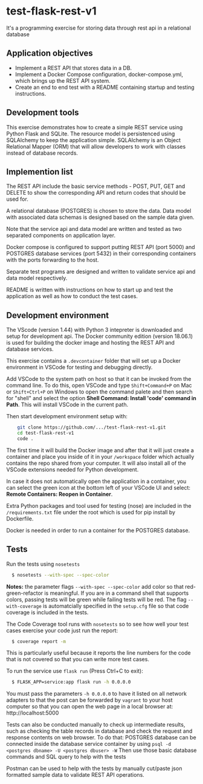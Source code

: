 # test-flask-rest-v1

It's a programming exercise for storing data through rest api in a relational database

## Application objectives

- Implement a REST API that stores data in a DB.
- Implement a Docker Compose configuration, docker-compose.yml, which brings up the REST API system.
- Create an end to end test with a README containing startup and testing instructions.
  
## Development tools

This exercise demonstrates how to create a simple REST service using Python Flask and SQLite.
The resource model is persistenced using SQLAlchemy to keep the application simple. SQLAlchemy is an Object Relational Mapper (ORM) that will allow developers to work with classes instead of database records.

## Implemention list

The REST API include the basic service methods - POST, PUT, GET and DELETE to show the corresponding API and return codes that should be used for. 

A relational database (POSTGRES) is chosen to store the data. Data model with associated data schemas is designed based on the sample data given. 

Note that the service api and data model are written and tested as two separated components on application layer.

Docker compose is configured to support putting REST API (port 5000) and POSTGRES database services (port 5432) in their corresponding containers with the ports forwarding to the host.

Separate test programs are designed and written to validate service api and data model respectively.

README is written with instructions on how to start up and test the application as well as how to conduct the test cases. 

## Development environment

The VScode (version 1.44) with Python 3 intepreter is downloaded and setup for development api. The Docker community edition (version 18.06.1) is used for building the docker image and hosting the REST API and database services. 

This exercise contains a `.devcontainer` folder that will set up a Docker environment in VSCode for testing and debugging directly.  

Add VSCode to the system path on host so that it can be invoked from the command line. To do this, open VSCode and type `Shift+Command+P` on Mac or `Shift+Ctrl+P` on Windows to open the command palete and then search for "shell" and select the option **Shell Command: Install 'code' command in Path**. This will install VSCode in the current path.

Then start development environment setup with:

```bash
    git clone https://github.com/.../test-flask-rest-v1.git
    cd test-flask-rest-v1
    code .
```

The first time it will build the Docker image and after that it will just create a container and place you inside of it in your `/workspace` folder which actually contains the repo shared from your computer. It will also install all of the VSCode extensions needed for Python development.

In case it does not automatically open the application in a container, you can select the green icon at the bottom left of your VSCode UI and select: **Remote Containers: Reopen in Container**.

Extra Python packages and tool used for testing (nose) are included in the  `/requirements.txt` file under the root which is used for pip install by Dockerfile.  

Docker is needed in order to run a container for the POSTGRES database. 


## Tests

Run the tests using `nosetests`

```bash
  $ nosetests --with-spec --spec-color
```

**Notes:** the parameter flags `--with-spec --spec-color` add color so that red-green-refactor is meaningful. If you are in a command shell that supports colors, passing tests will be green while failing tests will be red. The flag `--with-coverage` is automatcially specified in the `setup.cfg` file so that code coverage is included in the tests.

The Code Coverage tool runs with `nosetests` so to see how well your test cases exercise your code just run the report:

```bash
  $ coverage report -m
```

This is particularly useful because it reports the line numbers for the code that is not covered so that you can write more test cases.

To run the service use `flask run` (Press Ctrl+C to exit):

```bash
  $ FLASK_APP=service:app flask run -h 0.0.0.0
```

You must pass the parameters `-h 0.0.0.0` to have it listed on all network adapters to that the post can be forwarded by `vagrant` to your host computer so that you can open the web page in a local browser at: http://localhost:5000

Tests can also be conducted manually to check up intermediate results, such as checking the table records in database and check the request and response contents on web browser. To do that:
POSTGRES database can be connected inside the database service container by using 
 `psql -d <postgres dbname> -U <postgres dbuser> -W`  Then use those basic database commands and SQL query to help with the tests

Postman can be used to help with the tests by manually cut/paste json formatted sample data to validate REST API operations. 

